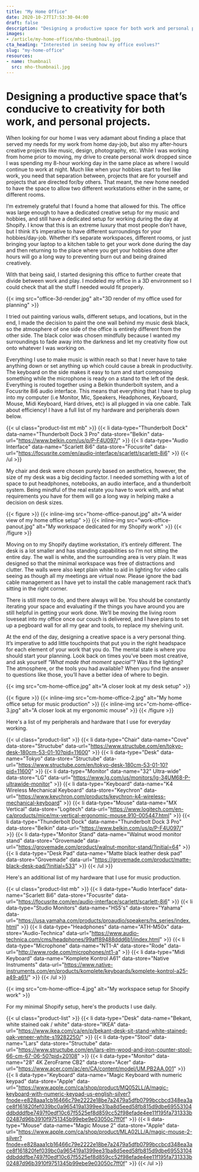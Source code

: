 ```yaml
---
title: "My Home Office"
date: 2020-10-27T17:53:30-04:00
draft: false
description: "Designing a productive space for both work and personal projects, that’s conducive to creativity."
images:
- /article/my-home-office/mho-thumbnail.jpg
cta_heading: "Interested in seeing how my office evolves?"
slug: "my-home-office"
resources:
- name: thumbnail
  src: mho-thumbnail.jpg
---
```


# Designing a productive space that’s conducive to creativity for both work, and personal projects.

When looking for our home I was very adamant about finding a place that served my needs for my work from home day-job, but also my after-hours creative projects like music, design, photography, etc. While I was working from home prior to moving, my drive to create personal work dropped since I was spending my 8-hour working day in the same place as where I would continue to work at night. Much like when your hobbies start to feel like work, you need that separation between, projects that are for yourself and projects that are directed for/by others. That meant, the new home needed to have the space to allow two different workstations either in the same, or different rooms.

I’m extremely grateful that I found a home that allowed for this. The office was large enough to have a dedicated creative setup for my music and hobbies, and still have a dedicated setup for working during the day at Shopify. I know that this is an extreme luxury that most people don’t have, but I think it’s imperative to have different surroundings for your hobbies/day-job. Whether it’s separate workspaces, different rooms, or just bringing your laptop to a kitchen table to get your work done during the day and then returning to the place where you get your hobbies done after hours will go a long way to preventing burn out and being drained creatively.

With that being said, I started designing this office to further create that divide between work and play. I modeled my office in a 3D environment so I could check that all the stuff I needed would fit properly.

{{< img src="office-3d-render.jpg" alt="3D render of my office used for planning" >}}

I tried out painting various walls, different setups, and locations, but in the end, I made the decision to paint the one wall behind my music desk black, so the atmosphere of one side of the office is entirely different from the other side. The black color was chosen mindfully because I wanted my surroundings to fade away into the darkness and let my creativity flow out onto whatever I was working on.

Everything I use to make music is within reach so that I never have to take anything down or set anything up which could cause a break in productivity. The keyboard on the side makes it easy to turn and start composing something while the microphone is ready on a stand to the left of the desk. Everything is routed together using a Belkin thunderbolt system, and a Focusrite 8i6 audio interface. This means that everything that I have to plug into my computer (i.e Monitor, Mic, Speakers, Headphones, Keyboard, Mouse, Midi Keyboard, Hard drives, etc) is all plugged in via one cable. Talk about efficiency! I have a full list of my hardware and peripherals down below.

{{< ul class="product-list mt mb" >}}
  {{< li data-type="Thunderbolt Dock" data-name="Thunderbolt Dock 3 Pro" data-store="Belkin" data-url="https://www.belkin.com/us/p/P-F4U097/" >}}
  {{< li data-type="Audio Interface" data-name="Scarlett 8i6" data-store="Focusrite" data-url="https://focusrite.com/en/audio-interface/scarlett/scarlett-8i6" >}}
{{< /ul >}}

My chair and desk were chosen purely based on aesthetics, however, the size of my desk was a big deciding factor. I needed something with a lot of space to put headphones, notebooks, an audio interface, and a thunderbolt system. Being mindful of the real estate you have to work with, and what requirements you have for them will go a long way in helping make a decision on desk sizes.

{{< figure >}}
  {{< inline-img src="home-office-panout.jpg" alt="A wider view of my home office setup" >}}
  {{< inline-img src="work-office-panout.jpg" alt="My workspace dedicated for my Shopify work" >}}
{{< /figure >}}

Moving on to my Shopify daytime workstation, it’s entirely different. The desk is a lot smaller and has standing capabilities so I’m not sitting the entire day. The wall is white, and the surrounding area is very plain. It was designed so that the minimal workspace was free of distractions and clutter. The walls were also kept plain white to aid in lighting for video calls seeing as though all my meetings are virtual now. Please ignore the bad cable management as I have yet to install the cable management rack that’s sitting in the right corner.

There is still more to do, and there always will be. You should be constantly iterating your space and evaluating if the things you have around you are still helpful in getting your work done. We’ll be moving the living room loveseat into my office once our couch is delivered, and I have plans to set up a pegboard wall for all my gear and tools, to replace my shelving unit.

At the end of the day, designing a creative space is a very personal thing. It’s imperative to add little touchpoints that put you in the right headspace for each element of your work that you do. The mental state is where you should start your planning. Look back on times you’ve been most creative, and ask yourself _“What made that moment special”_? Was it the lighting? The atmosphere, or the tools you had available? When you find the answer to questions like those, you’ll have a better idea of where to begin.

{{< img src="cm-home-office.jpg" alt="A closer look at my desk setup" >}}

{{< figure >}}
  {{< inline-img src="cm-home-office-2.jpg" alt="My home office setup for music production" >}}
  {{< inline-img src="cm-home-office-3.jpg" alt="A closer look at my ergonomic mouse" >}}
{{< /figure >}}

Here's a list of my peripherals and hardware that I use for everyday working.

{{< ul class="product-list" >}}
  {{< li data-type="Chair" data-name="Cove" data-store="Structube" data-url="https://www.structube.com/en/tokyo-desk-180cm-53-01-10?pid=11600" >}}
  {{< li data-type="Desk" data-name="Tokyo" data-store="Structube" data-url="https://www.structube.com/en/tokyo-desk-180cm-53-01-10?pid=11600" >}}
  {{< li data-type="Monitor" data-name="32\" Ultra-wide" data-store="LG" data-url="https://www.lg.com/us/monitors/lg-34UM68-P-ultrawide-monitor" >}}
  {{< li data-type="Keyboard" data-name="K4 Wireless Mechanical Keyboard" data-store="Keychron" data-url="https://www.keychron.com/products/keychron-k4-wireless-mechanical-keyboard" >}}
  {{< li data-type="Mouse" data-name="MX Vertical" data-store="Logitech" data-url="https://www.logitech.com/en-ca/products/mice/mx-vertical-ergonomic-mouse.910-005447.html" >}}
  {{< li data-type="Thunderbolt Dock" data-name="Thunderbolt Dock 3 Pro" data-store="Belkin" data-url="https://www.belkin.com/us/p/P-F4U097/" >}}
  {{< li data-type="Monitor Stand" data-name="Walnut wood monitor stand" data-store="Grovemade" data-url="https://grovemade.com/product/walnut-monitor-stand/?initial=64" >}}
  {{< li data-type="Desk Pad" data-name="Matte black leather desk pad" data-store="Grovemade" data-url="https://grovemade.com/product/matte-black-desk-pad/?initial=533" >}}
{{< /ul >}}

Here's an additional list of my hardware that I use for music production.

{{< ul class="product-list mb" >}}
  {{< li data-type="Audio Interface" data-name="Scarlett 8i6" data-store="Focusrite" data-url="https://focusrite.com/en/audio-interface/scarlett/scarlett-8i6" >}}
  {{< li data-type="Studio Monitors" data-name="HS5's" data-store="Yahama" data-url="https://usa.yamaha.com/products/proaudio/speakers/hs_series/index.html" >}}
  {{< li data-type="Headphones" data-name="ATH-M50x" data-store="Audio-Technica" data-url="https://www.audio-technica.com/cms/headphones/99aff89488ddd6b1/index.html" >}}
  {{< li data-type="Microphone" data-name="NT1-A" data-store="Rode" data-url="http://www.rode.com/microphones/nt1-a" >}}
  {{< li data-type="Midi Keyboard" data-name="Komplete Kontrol A61" data-store="Native Instruments" data-url="https://www.native-instruments.com/en/products/komplete/keyboards/komplete-kontrol-a25-a49-a61/" >}}
{{< /ul >}}

{{< img src="cm-home-office-4.jpg" alt="My workspace setup for Shopify work" >}}

For my minimal Shopify setup, here's the products I use daily.

{{< ul class="product-list" >}}
  {{< li data-type="Desk" data-name="Bekant, white stained oak / white" data-store="IKEA" data-url="https://www.ikea.com/ca/en/p/bekant-desk-sit-stand-white-stained-oak-veneer-white-s19282250/" >}}
  {{< li data-type="Stool" data-name="Lars" data-store="Structube" data-url="https://www.structube.com/en/lars-elm-wood-and-iron-counter-stool-66-cm-67-06-50?pid=20108" >}}
  {{< li data-type="Monitor" data-name="28\" 4K ZeroFrame CB2" data-store="Acer" data-url="https://www.acer.com/ac/en/CA/content/model/UM.PB2AA.001" >}}
  {{< li data-type="Keyboard" data-name="Magic Keyboard with numeric keypad" data-store="Apple" data-url="https://www.apple.com/ca/shop/product/MQ052LL/A/magic-keyboard-with-numeric-keypad-us-english-silver?fnode=e828aaa1cb16466c79e2222e18be7a2479a5dfb0799bccbcd348ea3ace8f161820fef039bc0a965419a1399ee31ba8d5eed58fb815d9dbe69553104ddbdddfbe7497f0edf10c67f5525ef8d859cc52f98efade4ee11f195fa731333b02487d96b3910f9751345b99ebe9e03050c7ff0f" >}}
  {{< li data-type="Mouse" data-name="Magic Mouse 2" data-store="Apple" data-url="https://www.apple.com/ca/shop/product/MLA02LL/A/magic-mouse-2-silver?fnode=e828aaa1cb16466c79e2222e18be7a2479a5dfb0799bccbcd348ea3ace8f161820fef039bc0a965419a1399ee31ba8d5eed58fb815d9dbe69553104ddbdddfbe7497f0edf10c67f5525ef8d859cc52f98efade4ee11f195fa731333b02487d96b3910f9751345b99ebe9e03050c7ff0f" >}}
{{< /ul >}}
